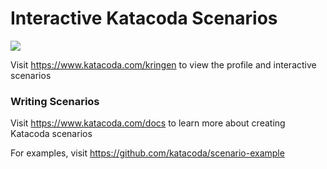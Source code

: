 # Interactive Katacoda Scenarios

[![](http://shields.katacoda.com/katacoda/kringen/count.svg)](https://www.katacoda.com/kringen "Get your profile on Katacoda.com")

Visit https://www.katacoda.com/kringen to view the profile and interactive scenarios

### Writing Scenarios
Visit https://www.katacoda.com/docs to learn more about creating Katacoda scenarios

For examples, visit https://github.com/katacoda/scenario-example
